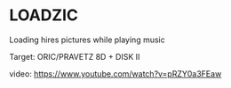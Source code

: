 # LOADZIC
Loading hires pictures while playing music

Target: ORIC/PRAVETZ 8D + DISK II

video: https://www.youtube.com/watch?v=pRZY0a3FEaw
